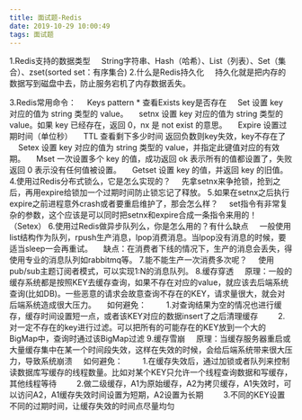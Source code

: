 ```yaml
---
title: 面试题-Redis
date: 2019-10-29 10:00:49
tags: 面试题
---
```

1.Redis支持的数据类型
&nbsp;&nbsp;&nbsp;&nbsp;String字符串、Hash（哈希）、List（列表）、Set（集合）、zset(sorted set：有序集合)
2.什么是Redis持久化
&nbsp;&nbsp;&nbsp;&nbsp;持久化就是把内存的数据写到磁盘中去，防止服务宕机了内存数据丢失。
<!-- more -->
3.Redis常用命令：
&nbsp;&nbsp;&nbsp;&nbsp;Keys pattern \* 查看Exists  key是否存在
&nbsp;&nbsp;&nbsp;&nbsp;Set 设置 key 对应的值为 string 类型的 value。
&nbsp;&nbsp;&nbsp;&nbsp;setnx 设置 key 对应的值为 string 类型的 value。如果 key 已经存在，返回 0，nx 是 not exist 的意思。
&nbsp;&nbsp;&nbsp;&nbsp;Expire 设置过期时间（单位秒）
&nbsp;&nbsp;&nbsp;&nbsp;TTL 查看剩下多少时间 返回负数则key失效，key不存在了
&nbsp;&nbsp;&nbsp;&nbsp;Setex 设置 key 对应的值为 string 类型的 value，并指定此键值对应的有效期。
&nbsp;&nbsp;&nbsp;&nbsp;Mset 一次设置多个 key 的值，成功返回 ok 表示所有的值都设置了，失败返回 0 表示没有任何值被设置。
&nbsp;&nbsp;&nbsp;&nbsp;Getset 设置 key 的值，并返回 key 的旧值。
4.使用过Redis分布式锁么，它是怎么实现的？
&nbsp;&nbsp;&nbsp;&nbsp;先拿setnx来争抢锁，抢到之后，再用expire给锁加一个过期时间防止锁忘记了释放。
5.如果在setnx之后执行expire之前进程意外crash或者要重启维护了，那会怎么样？
&nbsp;&nbsp;&nbsp;&nbsp;set指令有非常复杂的参数，这个应该是可以同时把setnx和expire合成一条指令来用的！（Setex）
6.使用过Redis做异步队列么，你是怎么用的？有什么缺点
&nbsp;&nbsp;&nbsp;&nbsp;一般使用list结构作为队列，rpush生产消息，lpop消费消息。当lpop没有消息的时候，要适当sleep一会再重试。
&nbsp;&nbsp;&nbsp;&nbsp;缺点：在消费者下线的情况下，生产的消息会丢失，得使用专业的消息队列如rabbitmq等。
7.能不能生产一次消费多次呢？
&nbsp;&nbsp;&nbsp;&nbsp;使用pub/sub主题订阅者模式，可以实现1:N的消息队列。
8.缓存穿透
&nbsp;&nbsp;&nbsp;&nbsp;原理：一般的缓存系统都是按照KEY去缓存查询，如果不存在对应的value，就应该去后端系统查询(比如DB)。一些恶意的请求会故意查询不存在的KEY，请求量很大，就会对后端系统造成很大压力。
&nbsp;&nbsp;&nbsp;&nbsp;如何避免：
&nbsp;&nbsp;&nbsp;&nbsp;&nbsp;&nbsp;&nbsp;&nbsp;1.对查询结果为空的情况也进行缓存，缓存时间设置短一点，或者该KEY对应的数据insert了之后清理缓存
&nbsp;&nbsp;&nbsp;&nbsp;&nbsp;&nbsp;&nbsp;&nbsp;2.对一定不存在的key进行过滤。可以把所有的可能存在的KEY放到一个大的BigMap中，查询时通过该BigMap过滤
9.缓存雪崩
&nbsp;&nbsp;&nbsp;&nbsp;原理：当缓存服务器重启或大量缓存集中在某一个时间段失效，这样在失效的时候，会给后端系统带来很大压力，导致系统崩溃
&nbsp;&nbsp;&nbsp;&nbsp;如何避免：
&nbsp;&nbsp;&nbsp;&nbsp;&nbsp;&nbsp;&nbsp;&nbsp;1.在缓存失效后，通过加锁或者队列来控制读数据库写缓存的线程数量。比如对某个KEY只允许一个线程查询数据和写缓存，其他线程等待
&nbsp;&nbsp;&nbsp;&nbsp;&nbsp;&nbsp;&nbsp;&nbsp;2.做二级缓存，A1为原始缓存，A2为拷贝缓存，A1失效时，可以访问A2，A1缓存失效时间设置为短期，A2设置为长期
&nbsp;&nbsp;&nbsp;&nbsp;&nbsp;&nbsp;&nbsp;&nbsp;3.不同的KEY设置不同的过期时间，让缓存失效的时间点尽量均匀
